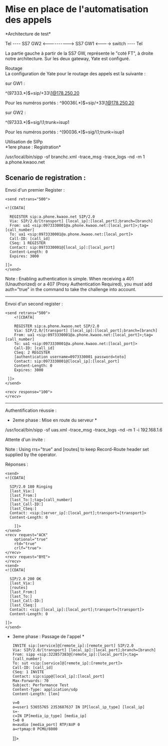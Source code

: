 Mise en place de l'automatisation des appels 
================================

<dt> *Architecture de test* </dt>

Tel ---- SS7 GW2 <----------> SS7 GW1 <----> switch ---- Tel

La partie gauche à partir de la SS7 GW, représente le "coté FT", à droite notre architecture.
Sur les deux gateway, Yate est configuré.

<dt> Routage </dt>
La configuration de Yate pour le routage des appels est la suivante :

sur GW1 :

^\(97333.*\)$=sip/+33\1@178.250.20

Pour les numéros portés :
^90036\(.*\)$=sip/+33\1@178.250.20


sur GW2 :

^\(97333.*\)$=sig/\1;trunk=isup1

Pour les numéros portés :
^\(90036.*\)$=sig/\1;trunk=isup1

<dt> Utilisation de SIPp </dt>
*1ere phase : Registration*

/usr/local/bin/sipp -sf branchc.xml -trace_msg -trace_logs -nd -m 1 a.phone.kwaoo.net

Scenario de registration :
-------------------------


Envoi d'un premier Register : 

    <send retrans="500">
  
    <![CDATA[

      REGISTER sip:a.phone.kwaoo.net SIP/2.0
      Via: SIP/2.0/[transport] [local_ip]:[local_port];branch=[branch]
      From: ua1 <sip:0973330001@a.phone.kwaoo.net:[local_port]>;tag=[call_number]
      To: ua1 <sip:0973330001@a.phone.kwaoo.net:[local_port]>
      Call-ID: [call_id]
      CSeq: 1 REGISTER
      Contact: sip:0973330001@[local_ip]:[local_port]
      Content-Length: 0
      Expires: 3000

    ]]>
    </send>

 <recv response="100">
  </recv>
 <recv response="401" auth="true">
  </recv>
</pre>
Note : Enabling authentication is simple. When receiving a 401 (Unauthorized) or a 407 (Proxy Authentication Required), you must add auth="true" in the <recv> command to take the challenge into account.

-------------------------
Envoi d'un second register : 

	<send retrans="500">
    	<![CDATA[

      	REGISTER sip:a.phone.kwaoo.net SIP/2.0
    	Via: SIP/2.0/[transport] [local_ip]:[local_port];branch=[branch]
     	From: ua1 <sip:0973330001@a.phone.kwaoo.net:[local_port]>;tag=[call_number]
     	To: ua1 <sip:0973330001@a.phone.kwaoo.net:[local_port]>
     	Call-ID: [call_id]
    	CSeq: 2 REGISTER
     	[authentication username=0973330001 password=toto]
     	Contact: sip:0973330001@[local_ip]:[local_port]
     	Content-Length: 0
     	Expires: 3000

   	 ]]>
  	</send>

 	<recv response="100">
  	</recv>
-------------------------
Authentification réussie : 

<recv response="200">
</recv>



* 2eme phase : Mise en route du serveur *

/usr/local/bin/sipp -sf uas.xml -trace_msg -trace_logs -nd -m 1 -i 192.168.1.6

Attente d'un invite :
 <recv request="INVITE" crlf="true" rrs="true">
  </recv>

Note : Using rrs="true" and [routes] to keep Record-Route header set supplied by the operator.

Réponses :

	<send>
	<![CDATA[

      SIP/2.0 180 Ringing
      [last_Via:]
      [last_From:]
      [last_To:];tag=[call_number]
      [last_Call-ID:]
      [last_CSeq:]
      Contact: <sip:[server_ip]:[local_port];transport=[transport]>
      Content-Length: 0

    	]]>
	</send>
  	<recv request="ACK"
        optional="true"
        rtd="true"
        crlf="true">
  	</recv>
  	<recv request="BYE">
  	</recv>
  	<send>
    <![CDATA[

      SIP/2.0 200 OK
      [last_Via:]
      [routes]
      [last_From:]
      [last_To:]
      [last_Call-ID:]
      [last_CSeq:]
      Contact: <sip:[local_ip]:[local_port];transport=[transport]>
      Content-Length: 0

    ]]>
  	</send>



* 3eme phase : Passage de l'appel *

	<send retrans="500">
    	<![CDATA[

      INVITE sip:[service]@[remote_ip]:[remote_port] SIP/2.0
      Via: SIP/2.0/[transport] [local_ip]:[local_port];branch=[branch]
      From: sipp <sip:322857383@[remote_ip]:[local_port]>;tag=[call_number]
      To: sut <sip:[service]@[remote_ip]:[remote_port]>
      Call-ID: [call_id]
      CSeq: 1 INVITE
      Contact: sip:sipp@[local_ip]:[local_port]
      Max-Forwards: 70
      Subject: Performance Test
      Content-Type: application/sdp
      Content-Length: [len]

      v=0
      o=user1 53655765 2353687637 IN IP[local_ip_type] [local_ip]
      s=-
      c=IN IP[media_ip_type] [media_ip]
      t=0 0
      m=audio [media_port] RTP/AVP 0
      a=rtpmap:0 PCMU/8000

    ]]>
  	</send>

